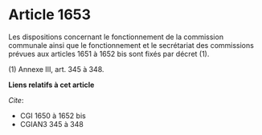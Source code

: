 # Article 1653

Les dispositions concernant le fonctionnement de la commission communale ainsi que le fonctionnement et le secrétariat des
commissions prévues aux articles 1651 à 1652 bis sont fixés par décret (1).

(1) Annexe III, art. 345 à 348.

**Liens relatifs à cet article**

_Cite_:

  - CGI 1650 à 1652 bis
  - CGIAN3 345 à 348
